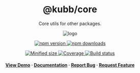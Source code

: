 <div align="center">

  <!-- <img src="assets/logo.png" alt="logo" width="200" height="auto" /> -->
  <h1>@kubb/core</h1>
  
  <p>
   Core utils for other packages.
  </p>  
  <img src="https://raw.githubusercontent.com/kubb-project/kubb/main/assets/banner.png" alt="logo"  height="auto" />

  <!-- Badges -->
  <p>
  <a href="https://www.npmjs.com/package/@kubb/core" target="_blank">
    <img alt="npm version" src="https://img.shields.io/npm/v/@kubb/core?style=for-the-badge"/>
  </a>

  <a href="https://www.npmjs.com/package/@kubb/core" target="_blank">
    <img alt="npm downloads" src="https://img.shields.io/npm/dm/@kubb/core?style=for-the-badge"/>
  </a>
  </p>
    
  <p> 
  <a href="https://www.npmjs.com/package/@kubb/core" target="_blank">
    <img alt="Minified size" src="https://img.shields.io/bundlephobia/min/@kubb/core?style=for-the-badge"/>
  </a>
    
  <a href="https://www.npmjs.com/package/@kubb/core" target="_blank">
    <img alt="Coverage" src="https://img.shields.io/codecov/c/github/kubb-project/kubb?style=for-the-badge"/>
  </a>
    
  <a href="https://www.npmjs.com/package/@kubb/core" target="_blank">
    <img alt="Build status" src="https://img.shields.io/github/actions/workflow/status/kubb-project/kubb/ci.yaml?style=for-the-badge"/>
  </a>
  
  
  <!-- ALL-CONTRIBUTORS-BADGE:START - Do not remove or modify this section -->
  <!-- ALL-CONTRIBUTORS-BADGE:END -->
  </p>
   
  <h4>
    <a href="https://codesandbox.io/s/github/kubb-project/kubb/tree/main/examples/typescript" target="_blank">View Demo</a>
    <span> · </span>
      <a href="https://kubb.dev/" target="_blank">Documentation</a>
    <span> · </span>
      <a href="https://github.com/kubb-project/kubb/issues/" target="_blank">Report Bug</a>
    <span> · </span>
      <a href="https://github.com/kubb-project/kubb/issues/" target="_blank">Request Feature</a>
  </h4>
</div>
